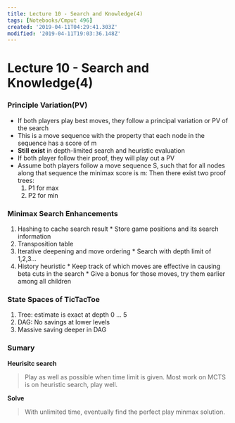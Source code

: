 ```yaml
---
title: Lecture 10 - Search and Knowledge(4)
tags: [Notebooks/Cmput 496]
created: '2019-04-11T04:29:41.303Z'
modified: '2019-04-11T19:03:36.148Z'
---
```


# Lecture 10 - Search and Knowledge(4)
### Principle Variation(PV)
  * If both players play best moves, they follow a principal variation or PV of the search
  * This is a move sequence with the property that each node in the sequence has a score of m
  * **Still exist** in depth-limited search and heuristic evaluation
  * If both player follow their proof, they will play out a PV
  * Assume both players follow a move sequence S, such that for all nodes along that sequence the minimax score is m: Then there exist two proof trees:
    1. P1 for max
    2. P2 for min

### Minimax Search Enhancements
  1. Hashing to cache search result
    * Store game positions and its search information
  2. Transposition table
  3. Iterative deepening and move ordering
    * Search with depth limit of 1,2,3...
  4. History heuristic
    * Keep track of which moves are effective in causing beta cuts in the search
    * Give a bonus for those moves, try them earlier among all children

### State Spaces of TicTacToe
  1. Tree: estimate is exact at depth 0 ... 5
  2. DAG: No savings at lower levels
  3. Massive saving deeper in DAG

### Sumary
**Heurisitc search**
> Play as well as possible when time limit is given. Most work on MCTS is on heuristic search, play well.

**Solve**
> With unlimited time, eventually find the perfect play minmax solution. 

